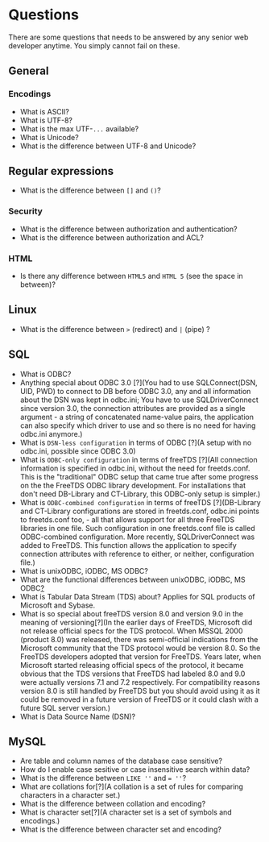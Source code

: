 # Questions
There are some questions that needs to be answered by any senior web developer anytime. You simply cannot fail on these.

## General

### Encodings
 - What is ASCII?
 - What is UTF-8?
 - What is the max UTF-`...` available?
 - What is Unicode?
 - What is the difference between UTF-8 and Unicode?
 
## Regular expressions
 - What is the difference between `[]` and `()`?
 
### Security
 - What is the difference between authorization and authentication?
 - What is the difference between authorization and ACL?
 
### HTML
 - Is there any difference between `HTML5` and `HTML 5` (see the space in between)?

## Linux
 - What is the difference between `>` (redirect) and `|` (pipe) ?

## SQL
 - What is ODBC?
 - Anything special about ODBC 3.0 [?](You had to use SQLConnect(DSN, UID, PWD) to connect to DB before ODBC 3.0, any and all information about the DSN was kept in odbc.ini; You have to use SQLDriverConnect since version 3.0, the connection attributes are provided as a single argument - a string of concatenated name-value pairs, the application can also specify which driver to use and so there is no need for having odbc.ini anymore.)
 - What is `DSN-less configuration` in terms of ODBC [?](A setup with no odbc.ini, possible since ODBC 3.0)
 - What is `ODBC-only configuration` in terms of freeTDS [?](All connection information is specified in odbc.ini, without the need for freetds.conf. This is the "traditional" ODBC setup that came true after some progress on the the FreeTDS ODBC library development. For installations that don't need DB-Library and CT-Library, this ODBC-only setup is simpler.)
 - What is `ODBC-combined configuration` in terms of freeTDS [?](DB-Library and CT-Library configurations are stored in freetds.conf, odbc.ini points to freetds.conf too, - all that allows support for all three FreeTDS libraries in one file. Such configuration in one freetds.conf file is called ODBC-combined configuration. More recently, SQLDriverConnect was added to FreeTDS. This function allows the application to specify connection attributes with reference to either, or neither, configuration file.)
 - What is unixODBC, iODBC, MS ODBC?
 - What are the functional differences between unixODBC, iODBC, MS ODBC[?](http://stackoverflow.com/questions/7548825/what-are-the-functional-differences-between-iodbc-and-unixodbc)
 - What is Tabular Data Stream (TDS) about? Applies for SQL products of Microsoft and Sybase.
 - What is so special about freeTDS version 8.0 and version 9.0 in the meaning of versioning[?](In the earlier days of FreeTDS, Microsoft did not release official specs for the TDS protocol. When MSSQL 2000 (product 8.0) was released, there was semi-official indications from the Microsoft community that the TDS protocol would be version 8.0. So the FreeTDS developers adopted that version for FreeTDS. Years later, when Microsoft started releasing official specs of the protocol, it became obvious that the TDS versions that FreeTDS had labeled 8.0 and 9.0 were actually versions 7.1 and 7.2 respectively. For compatibility reasons version 8.0 is still handled by FreeTDS but you should avoid using it as it could be removed in a future version of FreeTDS or it could clash with a future SQL server version.)
 - What is Data Source Name (DSN)?

## MySQL
 - Are table and column names of the database case sensitive?
 - How do I enable case sesitive or case insensitive search within data?
 - What is the difference between `LIKE ''` and `= ''`?
 - What are collations for[?](A collation is a set of rules for comparing characters in a character set.)
 - What is the difference between collation and encoding?
 - What is character set[?](A character set is a set of symbols and encodings.)
 - What is the difference between character set and encoding?
 
